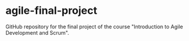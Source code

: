 # agile-final-project
GitHub repository for the final project of the course "Introduction to Agile Development and Scrum".
